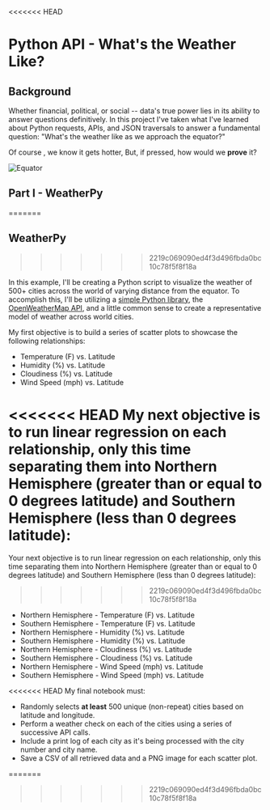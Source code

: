 <<<<<<< HEAD


# Python API - What's the Weather Like?

## Background

Whether financial, political, or social -- data's true power lies in its ability to answer questions definitively. In this project I've taken what I've learned about Python requests, APIs, and JSON traversals to answer a fundamental question: "What's the weather like as we approach the equator?"

Of course , we know it gets hotter, But, if pressed, how would we **prove** it?


![Equator](Images/equatorsign.png)

## Part I - WeatherPy
=======
## WeatherPy
>>>>>>> 2219c069090ed4f3d496fbda0bc10c78f5f8f18a

In this example, I'll be creating a Python script to visualize the weather of 500+ cities across the world of varying distance from the equator. To accomplish this, I'll be utilizing a [simple Python library](https://pypi.python.org/pypi/citipy), the [OpenWeatherMap API](https://openweathermap.org/api), and a little common sense to create a representative model of weather across world cities.

My first objective is to build a series of scatter plots to showcase the following relationships:

* Temperature (F) vs. Latitude
* Humidity (%) vs. Latitude
* Cloudiness (%) vs. Latitude
* Wind Speed (mph) vs. Latitude

<<<<<<< HEAD
My next objective is to run linear regression on each relationship, only this time separating them into Northern Hemisphere (greater than or equal to 0 degrees latitude) and Southern Hemisphere (less than 0 degrees latitude):
=======
Your next objective is to run linear regression on each relationship, only this time separating them into Northern Hemisphere (greater than or equal to 0 degrees latitude) and Southern Hemisphere (less than 0 degrees latitude):
>>>>>>> 2219c069090ed4f3d496fbda0bc10c78f5f8f18a

* Northern Hemisphere - Temperature (F) vs. Latitude
* Southern Hemisphere - Temperature (F) vs. Latitude
* Northern Hemisphere - Humidity (%) vs. Latitude
* Southern Hemisphere - Humidity (%) vs. Latitude
* Northern Hemisphere - Cloudiness (%) vs. Latitude
* Southern Hemisphere - Cloudiness (%) vs. Latitude
* Northern Hemisphere - Wind Speed (mph) vs. Latitude
* Southern Hemisphere - Wind Speed (mph) vs. Latitude

<<<<<<< HEAD
My final notebook must:

* Randomly selects **at least** 500 unique (non-repeat) cities based on latitude and longitude.
* Perform a weather check on each of the cities using a series of successive API calls.
* Include a print log of each city as it's being processed with the city number and city name.
* Save a CSV of all retrieved data and a PNG image for each scatter plot.

=======
>>>>>>> 2219c069090ed4f3d496fbda0bc10c78f5f8f18a
